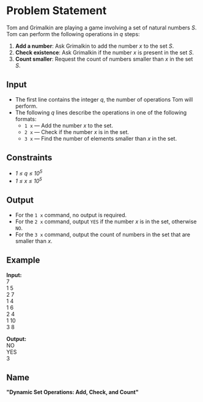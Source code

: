 
<body>
    <h1>Problem Statement</h1>
    <p>
        Tom and Grimalkin are playing a game involving a set of natural numbers <i>S</i>. Tom can perform the following operations in <i>q</i> steps:
    </p>
    <ol>
        <li><b>Add a number</b>: Ask Grimalkin to add the number <i>x</i> to the set <i>S</i>.</li>
        <li><b>Check existence</b>: Ask Grimalkin if the number <i>x</i> is present in the set <i>S</i>.</li>
        <li><b>Count smaller</b>: Request the count of numbers smaller than <i>x</i> in the set <i>S</i>.</li>
    </ol>
    <h2>Input</h2>
    <ul>
        <li>The first line contains the integer <i>q</i>, the number of operations Tom will perform.</li>
        <li>The following <i>q</i> lines describe the operations in one of the following formats:
            <ul>
                <li><code>1 x</code> — Add the number <i>x</i> to the set.</li>
                <li><code>2 x</code> — Check if the number <i>x</i> is in the set.</li>
                <li><code>3 x</code> — Find the number of elements smaller than <i>x</i> in the set.</li>
            </ul>
        </li>
    </ul>
    <h2>Constraints</h2>
    <ul>
        <li><i>1 ≤ q ≤ 10<sup>5</sup></i></li>
        <li><i>1 ≤ x ≤ 10<sup>5</sup></i></li>
    </ul>
    <h2>Output</h2>
    <ul>
        <li>For the <code>1 x</code> command, no output is required.</li>
        <li>For the <code>2 x</code> command, output <code>YES</code> if the number <i>x</i> is in the set, otherwise <code>NO</code>.</li>
        <li>For the <code>3 x</code> command, output the count of numbers in the set that are smaller than <i>x</i>.</li>
    </ul>
    <h2>Example</h2>
    <p>
        <b>Input:</b><br>
        7<br>
        1 5<br>
        2 7<br>
        1 4<br>
        1 6<br>
        2 4<br>
        1 10<br>
        3 8
    </p>
    <p>
        <b>Output:</b><br>
        NO<br>
        YES<br>
        3
    </p>
    <h2>Name</h2>
    <p><b>"Dynamic Set Operations: Add, Check, and Count"</b></p>
</body>
</html>
